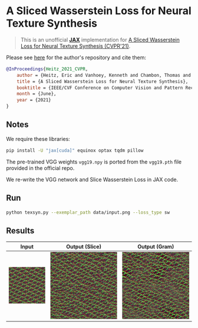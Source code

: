 # A Sliced Wasserstein Loss for Neural Texture Synthesis

> This is an unofficial [**JAX**](https://github.com/google/jax) implementation for [A Sliced Wasserstein Loss for Neural Texture Synthesis (CVPR'21)](https://arxiv.org/abs/2006.07229).

Please see [here](https://github.com/tchambon/A-Sliced-Wasserstein-Loss-for-Neural-Texture-Synthesis) for the author's repository and cite them:

```bib
@InProceedings{Heitz_2021_CVPR,
    author = {Heitz, Eric and Vanhoey, Kenneth and Chambon, Thomas and Belcour, Laurent},
    title = {A Sliced Wasserstein Loss for Neural Texture Synthesis},
    booktitle = {IEEE/CVF Conference on Computer Vision and Pattern Recognition (CVPR)},
    month = {June},
    year = {2021}
}
```

## Notes

We require these libraries:

```bash
pip install -U "jax[cuda]" equinox optax tqdm pillow
```

The pre-trained VGG weights `vgg19.npy` is ported from the `vgg19.pth` file provided in the official repo.

We re-write the VGG network and Slice Wasserstein Loss in JAX code.

## Run

```bash
python texsyn.py --exemplar_path data/input.png --loss_type sw
```

## Results


Input | Output (Slice) | Output (Gram)
---------|----------|---------
 ![alt text](data/input.png) | ![alt text](data/result_sw.png) | ![alt text](data/result_gram.png)